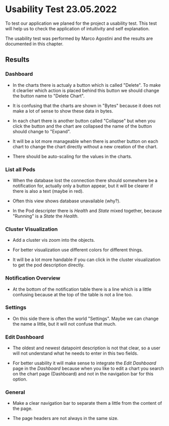 # Usability Test 23.05.2022

To test our application we planed for the project a usability test. This
test will help us to check the application of intuitivity and self
explanation.

The usability test was performed by Marco Agostini and the results are
documented in this chapter.

## Results

### Dashboard

-   In the charts there is actualy a button which is called \"Delete\".
    To make it clearlier which action is placed behind this button we
    should change the button name to \"Delete Chart\".

-   It is confusing that the charts are shown in \"Bytes\" because it
    does not make a lot of sense to show these data in bytes.

-   In each chart there is another button called \"Collapse\" but when
    you click the button and the chart are collapsed the name of the
    button should change to \"Expand\".

-   It will be a lot more manageable when there is another button on
    each chart to change the chart directly without a new creation of
    the chart.

-   There should be auto-scaling for the values in the charts.

### List all Pods

-   When the database lost the connection there should somewhere be a
    notification for, actually only a button appear, but it will be
    clearer if there is also a text (maybe in red).

-   Often this view shows database unavailable (why?).

-   In the Pod descripter there is *Health* and *State* mixed together,
    because \"Running\" is a *State* the *Health*.

### Cluster Visualization

-   Add a cluster vis zoom into the objects.

-   For better visualization use different colors for different things.

-   It will be a lot more handable if you can click in the cluster
    visualization to get the pod description directly.

### Notification Overview

-   At the bottom of the notification table there is a line which is a
    little confusing because at the top of the table is not a line
    too.

### Settings

-   On this side there is often the world \"Settings\". Maybe we can
    change the name a little, but it will not confuse that much.

### Edit Dashboard

-   The oldest and newest datapoint description is not that clear, so a
    user will not understand what he needs to enter in this two fields.

-   For better usability it will make sense to integrate the *Edit
    Dashboard* page in the *Dashboard* because when you like to edit a
    chart you search on the chart page (Dashboard) and not in the
    navigation bar for this option.

### General

-   Make a clear navigation bar to separate them a little from the
    content of the page.

-   The page headers are not always in the same size.

